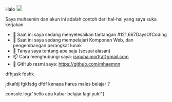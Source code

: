 Halo <img src="https://media.giphy.com/media/hvRJCLFzcasrR4ia7z/giphy.gif" width="18px">

Saya muhaemin dan akun ini adalah contoh dari hal-hal yang saya suka kerjakan.
- 🔭 Saat ini saya sedang menyelesaikan tantangan #121,667DaysOfCoding
- 🌱 Saat ini saya sedang mempelajari Komponen Web, dan pengembangan perangkat lunak 
- 💬 Tanya saya tentang apa saja (sesuai alasan)
- 📫 Cara menghubungi saya: [ismuhaimin1{at}gmail.com](mailto:ismuhaimin1@gmail.com)
- 🎁 GitHub resmi saya: https://github.com/mhaemnn


dfhjask fdshk

jdkafdj fgkfsdg dfdf 
kenapa harus males belajar ?

console.log("hello apa kabar belajar lagi yuk!")
